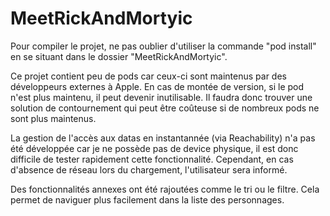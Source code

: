 # MeetRickAndMortyic

Pour compiler le projet, ne pas oublier d'utiliser la commande "pod install" en se situant dans le dossier "MeetRickAndMortyic".

Ce projet contient peu de pods car ceux-ci sont maintenus par des développeurs externes à Apple. En cas de montée de version, si le pod n'est plus maintenu, il peut devenir inutilisable. Il faudra donc trouver une solution de contournement qui peut être coûteuse si de nombreux pods ne sont plus maintenus.

La gestion de l'accès aux datas en instantannée (via Reachability) n'a pas été développée car je ne possède pas de device physique, il est donc difficile de tester rapidement cette fonctionnalité. Cependant, en cas d'absence de réseau lors du chargement, l'utilisateur sera informé.

Des fonctionnalités annexes ont été rajoutées comme le tri ou le filtre. Cela permet de naviguer plus facilement dans la liste des personnages.
